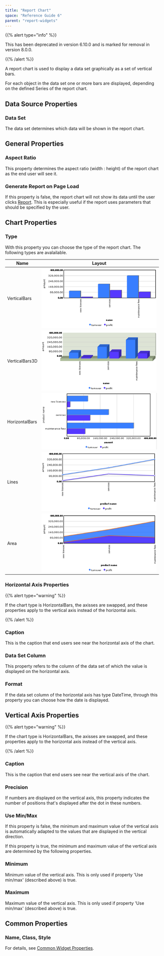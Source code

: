 ```yaml
---
title: "Report Chart"
space: "Reference Guide 6"
parent: "report-widgets"
---
```


{{% alert type="info" %}}

This has been deprecated in version 6.10.0 and is marked for removal in version 8.0.0.

{{% /alert %}}

A report chart is used to display a data set graphically as a set of vertical bars.

For each object in the data set one or more bars are displayed, depending on the defined Series of the report chart.

## Data Source Properties

### Data Set

The data set determines which data will be shown in the report chart.

## General Properties

### Aspect Ratio

This property determines the aspect ratio (width : height) of the report chart as the end user will see it.

### Generate Report on Page Load

If this property is false, the report chart will not show its data until the user clicks [Report](report-button). This is especially useful if the report uses parameters that should be specified by the user. 

## Chart Properties

### Type

With this property you can choose the type of the report chart. The following types are avalailable.

| Name | Layout |
| --- | --- |
| VerticalBars | ![](attachments/524337/688226.png) |
| VerticalBars3D | ![](attachments/524337/688227.png) |
| HorizontalBars | ![](attachments/524337/688228.png) |
| Lines | ![](attachments/524337/688229.png) |
| Area | ![](attachments/524337/688223.png) |

### Horizontal Axis Properties

{{% alert type="warning" %}}

If the chart type is HorizontalBars, the axisses are swapped, and these properties apply to the vertical axis instead of the horizontal axis.

{{% /alert %}}

### Caption

This is the caption that end users see near the horizontal axis of the chart.

### Data Set Column

This property refers to the column of the data set of which the value is displayed on the horizontal axis.

### Format

If the data set column of the horizontal axis has type DateTime, through this property you can choose how the date is displayed.

## Vertical Axis Properties

{{% alert type="warning" %}}

If the chart type is HorizontalBars, the axisses are swapped, and these properties apply to the horizontal axis instead of the vertical axis.

{{% /alert %}}

### Caption

This is the caption that end users see near the vertical axis of the chart.

### Precision

If numbers are displayed on the vertical axis, this property indicates the number of positions that's displayed after the dot in these numbers.

### Use Min/Max

If this property is false, the minimum and maximum value of the vertical axis is automatically adapted to the values that are displayed in the vertical direction.

If this property is true, the minimum and maximum value of the vertical axis are determined by the following properties.

### Minimum

Minimum value of the vertical axis. This is only used if property 'Use min/max' (described above) is true.

### Maximum

Maximum value of the vertical axis. This is only used if property 'Use min/max' (described above) is true.

## Common Properties

### Name, Class, Style

For details, see [Common Widget Properties](common-widget-properties).
